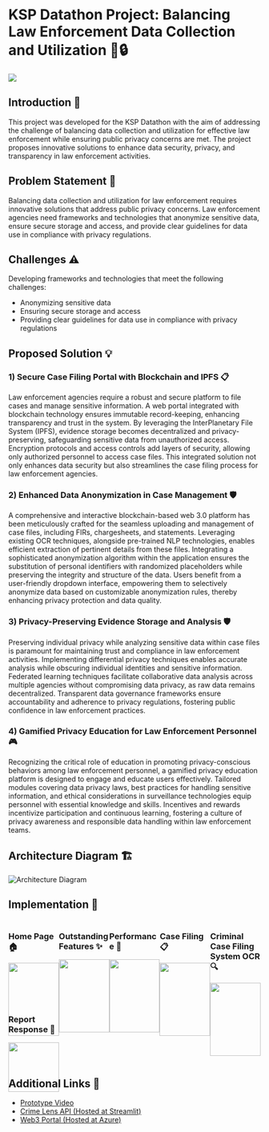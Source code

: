 
# KSP Datathon Project: Balancing Law Enforcement Data Collection and Utilization 🚓🔒
![](https://github.com/J-B-Mugundh/PrivacyOps/blob/main/Implementation%20snips/Law.png)
## Introduction 🌟

This project was developed for the KSP Datathon with the aim of addressing the challenge of balancing data collection and utilization for effective law enforcement while ensuring public privacy concerns are met. The project proposes innovative solutions to enhance data security, privacy, and transparency in law enforcement activities.

## Problem Statement 🎯

Balancing data collection and utilization for law enforcement requires innovative solutions that address public privacy concerns. Law enforcement agencies need frameworks and technologies that anonymize sensitive data, ensure secure storage and access, and provide clear guidelines for data use in compliance with privacy regulations.

## Challenges ⚠️

Developing frameworks and technologies that meet the following challenges:
- Anonymizing sensitive data
- Ensuring secure storage and access
- Providing clear guidelines for data use in compliance with privacy regulations

## Proposed Solution 💡

### 1) Secure Case Filing Portal with Blockchain and IPFS 📋

Law enforcement agencies require a robust and secure platform to file cases and manage sensitive information. A web portal integrated with blockchain technology ensures immutable record-keeping, enhancing transparency and trust in the system. By leveraging the InterPlanetary File System (IPFS), evidence storage becomes decentralized and privacy-preserving, safeguarding sensitive data from unauthorized access. Encryption protocols and access controls add layers of security, allowing only authorized personnel to access case files. This integrated solution not only enhances data security but also streamlines the case filing process for law enforcement agencies.

### 2) Enhanced Data Anonymization in Case Management 🛡️

A comprehensive and interactive blockchain-based web 3.0 platform has been meticulously crafted for the seamless uploading and management of case files, including FIRs, chargesheets, and statements. Leveraging existing OCR techniques, alongside pre-trained NLP technologies, enables efficient extraction of pertinent details from these files. Integrating a sophisticated anonymization algorithm within the application ensures the substitution of personal identifiers with randomized placeholders while preserving the integrity and structure of the data. Users benefit from a user-friendly dropdown interface, empowering them to selectively anonymize data based on customizable anonymization rules, thereby enhancing privacy protection and data quality.

### 3) Privacy-Preserving Evidence Storage and Analysis 🛡️

Preserving individual privacy while analyzing sensitive data within case files is paramount for maintaining trust and compliance in law enforcement activities. Implementing differential privacy techniques enables accurate analysis while obscuring individual identities and sensitive information. Federated learning techniques facilitate collaborative data analysis across multiple agencies without compromising data privacy, as raw data remains decentralized. Transparent data governance frameworks ensure accountability and adherence to privacy regulations, fostering public confidence in law enforcement practices.

### 4) Gamified Privacy Education for Law Enforcement Personnel 🎮

Recognizing the critical role of education in promoting privacy-conscious behaviors among law enforcement personnel, a gamified privacy education platform is designed to engage and educate users effectively. Tailored modules covering data privacy laws, best practices for handling sensitive information, and ethical considerations in surveillance technologies equip personnel with essential knowledge and skills. Incentives and rewards incentivize participation and continuous learning, fostering a culture of privacy awareness and responsible data handling within law enforcement teams.

## Architecture Diagram 🏗️

![Architecture Diagram](https://github.com/J-B-Mugundh/PrivacyOps/blob/main/Implementation%20snips/KSP.JPG)

## Implementation 🚀

<div style="display: flex; flex-wrap: wrap; justify-content: space-between;">

<!-- Home Page -->
<div style="width: 20%; margin-bottom: 20px;">
    <h3>Home Page 🏠</h3>
    <img src="https://github.com/J-B-Mugundh/PrivacyOps/blob/main/Implementation%20snips/Img1.JPG" style="width: 100%; height: auto;">
</div>

<!-- Outstanding Features -->
<div style="width: 20%; margin-bottom: 20px;">
    <h3>Outstanding Features ✨</h3>
    <img src="https://github.com/J-B-Mugundh/PrivacyOps/blob/main/Implementation%20snips/Img2.JPG" style="width: 100%; height: auto;">
</div>

<!-- Performance -->
<div style="width: 20%; margin-bottom: 20px;">
    <h3>Performance 🚀</h3>
    <img src="https://github.com/J-B-Mugundh/PrivacyOps/blob/main/Implementation%20snips/Img3.JPG" style="width: 100%; height: auto;">
</div>

<!-- Case Filing -->
<div style="width: 20%; margin-bottom: 20px;">
    <h3>Case Filing 📋</h3>
    <img src="https://github.com/J-B-Mugundh/PrivacyOps/blob/main/Implementation%20snips/Img4.JPG" style="width: 100%; height: auto;">
</div>

<!-- Criminal Case Filing System OCR -->
<div style="width: 20%; margin-bottom: 20px;">
    <h3>Criminal Case Filing System OCR 🔍</h3>
    <img src="https://github.com/J-B-Mugundh/PrivacyOps/blob/main/Implementation%20snips/Img7.JPG" style="width: 100%; height: auto;">
</div>

<!-- Report Response -->
<div style="width: 20%; margin-bottom: 20px;">
    <h3>Report Response 📄</h3>
    <img src="https://github.com/J-B-Mugundh/PrivacyOps/blob/main/Implementation%20snips/Img5.JPG" style="width: 100%; height: auto;">
</div>

</div>
    
## Additional Links 🔗

- [Prototype Video](https://drive.google.com/drive/folders/1QYJ-V8tKhBRQxXGOX2B6VoIeAJLoYbid?usp=sharing)
- [Crime Lens API (Hosted at Streamlit)](https://crimelensapi.streamlit.app/)
- [Web3 Portal (Hosted at Azure)](https://polite-mud-053d9e700.5.azurestaticapps.net/)
